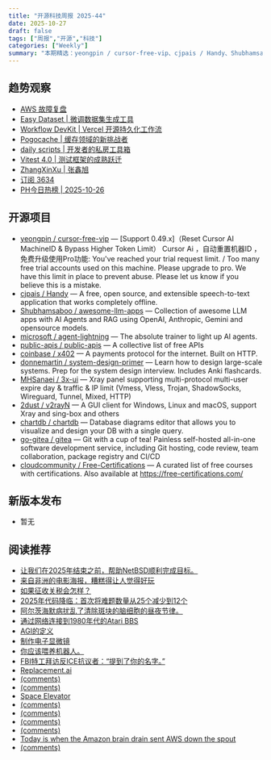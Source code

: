 ```yaml
---
title: "开源科技周报 2025-44"
date: 2025-10-27
draft: false
tags: ["周报","开源","科技"]
categories: ["Weekly"]
summary: "本期精选：yeongpin / cursor-free-vip、cjpais / Handy、Shubhamsaboo / awesome-llm-apps、microsoft / agent-lightning、public-apis / public-apis"
---
```


## 趋势观察
- [AWS 故障复盘](https://koala-oss.app/news/1448)
- [Easy Dataset | 微调数据集生成工具](https://koala-oss.app/news/1447)
- [Workflow DevKit | Vercel 开源持久化工作流](https://koala-oss.app/news/1446)
- [Pogocache | 缓存领域的新挑战者](https://koala-oss.app/news/1445)
- [daily scripts | 开发者的私房工具箱](https://koala-oss.app/news/1444)
- [Vitest 4.0 | 测试框架的成熟跃迁](https://koala-oss.app/news/1443)
- [ZhangXinXu | 张鑫旭](https://www.zhangxinxu.com/)
- [订阅 3634](https://morerss.com/ZhangXinXu%20%7C%20%E5%BC%A0%E9%91%AB%E6%97%AD)
- [PH今日热榜 | 2025-10-26](https://decohack.com/producthunt-daily-2025-10-26/)

## 开源项目
- [yeongpin / cursor-free-vip](https://github.com/yeongpin/cursor-free-vip) — [Support 0.49.x]（Reset Cursor AI MachineID & Bypass Higher Token Limit） Cursor Ai ，自动重置机器ID ， 免费升级使用Pro功能: You've reached your trial request limit. / Too many free trial accounts used on this machine. Please upgrade to pro. We have this limit in place to prevent abuse. Please let us know if you believe this is a mistake.
- [cjpais / Handy](https://github.com/cjpais/Handy) — A free, open source, and extensible speech-to-text application that works completely offline.
- [Shubhamsaboo / awesome-llm-apps](https://github.com/Shubhamsaboo/awesome-llm-apps) — Collection of awesome LLM apps with AI Agents and RAG using OpenAI, Anthropic, Gemini and opensource models.
- [microsoft / agent-lightning](https://github.com/microsoft/agent-lightning) — The absolute trainer to light up AI agents.
- [public-apis / public-apis](https://github.com/public-apis/public-apis) — A collective list of free APIs
- [coinbase / x402](https://github.com/coinbase/x402) — A payments protocol for the internet. Built on HTTP.
- [donnemartin / system-design-primer](https://github.com/donnemartin/system-design-primer) — Learn how to design large-scale systems. Prep for the system design interview. Includes Anki flashcards.
- [MHSanaei / 3x-ui](https://github.com/MHSanaei/3x-ui) — Xray panel supporting multi-protocol multi-user expire day & traffic & IP limit (Vmess, Vless, Trojan, ShadowSocks, Wireguard, Tunnel, Mixed, HTTP)
- [2dust / v2rayN](https://github.com/2dust/v2rayN) — A GUI client for Windows, Linux and macOS, support Xray and sing-box and others
- [chartdb / chartdb](https://github.com/chartdb/chartdb) — Database diagrams editor that allows you to visualize and design your DB with a single query.
- [go-gitea / gitea](https://github.com/go-gitea/gitea) — Git with a cup of tea! Painless self-hosted all-in-one software development service, including Git hosting, code review, team collaboration, package registry and CI/CD
- [cloudcommunity / Free-Certifications](https://github.com/cloudcommunity/Free-Certifications) — A curated list of free courses with certifications. Also available at https://free-certifications.com/

## 新版本发布
- 暂无

## 阅读推荐
- [让我们在2025年结束之前，帮助NetBSD顺利完成目标。](https://mail-index.netbsd.org/netbsd-users/2025/10/26/msg033327.html)
- [来自非洲的电影海报，糟糕得让人觉得好玩](https://www.utterlyinteresting.com/post/bizarre-movie-posters-from-africa-that-are-so-bad-they-re-good)
- [如果征收关税会怎样？](https://www.swatch.com/en-en/what-if-tariffs-so34z106/SO34Z106.html)
- [2025年代码降临：首次将难题数量从25个减少到12个](https://adventofcode.com/2025/about#faq_num_days)
- [阿尔茨海默病扰乱了清除斑块的脑细胞的昼夜节律。](https://medicine.washu.edu/news/alzheimers-disrupts-circadian-rhythms-of-plaque-clearing-brain-cells/)
- [通过网络连接到1980年代的Atari BBS](https://www.southernamis.com/ataribbsconnect)
- [AGI的定义](https://arxiv.org/abs/2510.18212)
- [制作电子显微镜](https://www.asimov.press/p/electron-microscope)
- [你应该喂养机器人。](https://maurycyz.com/misc/the_cost_of_trash/)
- [FBI特工拜访反ICE抗议者：“提到了你的名字。”](https://www.kenklippenstein.com/p/video-fbi-agents-visit-anti-ice-protester)
- [Replacement.ai](https://replacement.ai)
- [(comments)](https://news.ycombinator.com/item?id=45634095)
- [(comments)](https://news.ycombinator.com/item?id=45635533)
- [Space Elevator](https://neal.fun/space-elevator/)
- [(comments)](https://news.ycombinator.com/item?id=45640226)
- [(comments)](https://news.ycombinator.com/item?id=45640594)
- [(comments)](https://news.ycombinator.com/item?id=45640772)
- [(comments)](https://news.ycombinator.com/item?id=45640838)
- [Today is when the Amazon brain drain sent AWS down the spout](https://www.theregister.com/2025/10/20/aws_outage_amazon_brain_drain_corey_quinn/)
- [(comments)](https://news.ycombinator.com/item?id=45649178)
